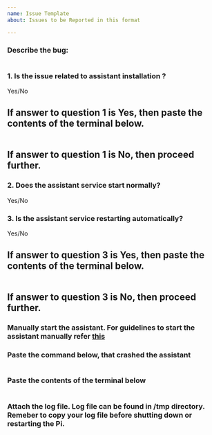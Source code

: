 ```yaml
---
name: Issue Template
about: Issues to be Reported in this format

---
```


### Describe the bug:
```

```


### 1. Is the issue related to assistant installation ?
Yes/No

## If answer to question 1 is Yes, then paste the contents of the terminal below.

```

```

## If answer to question 1 is No, then proceed further.
### 2. Does the assistant service start normally?
Yes/No

### 3. Is the assistant service restarting automatically?
Yes/No

## If answer to question 3 is Yes, then paste the contents of the terminal below.

```

```

## If answer to question 3 is No, then proceed further.
### Manually start the assistant. For guidelines to start the assistant manually refer [this](https://github.com/shivasiddharth/GassistPi#manually-start-the-assistant)

### Paste the command below, that crashed the assistant
```

```

### Paste the contents of the terminal below
```

```

### Attach the log file. Log file can be found in /tmp directory. Remeber to copy your log file before shutting down or restarting the Pi.
